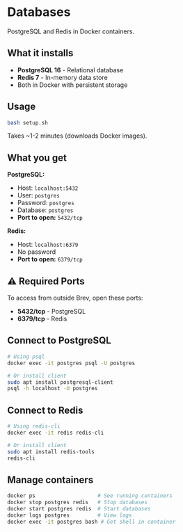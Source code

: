 # Databases

PostgreSQL and Redis in Docker containers.

## What it installs

- **PostgreSQL 16** - Relational database
- **Redis 7** - In-memory data store
- Both in Docker with persistent storage

## Usage

```bash
bash setup.sh
```

Takes ~1-2 minutes (downloads Docker images).

## What you get

**PostgreSQL:**
- Host: `localhost:5432`
- User: `postgres`
- Password: `postgres`
- Database: `postgres`
- **Port to open:** `5432/tcp`

**Redis:**
- Host: `localhost:6379`
- No password
- **Port to open:** `6379/tcp`

## ⚠️ Required Ports

To access from outside Brev, open these ports:
- **5432/tcp** - PostgreSQL
- **6379/tcp** - Redis

## Connect to PostgreSQL

```bash
# Using psql
docker exec -it postgres psql -U postgres

# Or install client
sudo apt install postgresql-client
psql -h localhost -U postgres
```

## Connect to Redis

```bash
# Using redis-cli
docker exec -it redis redis-cli

# Or install client
sudo apt install redis-tools
redis-cli
```

## Manage containers

```bash
docker ps                    # See running containers
docker stop postgres redis   # Stop databases
docker start postgres redis  # Start databases
docker logs postgres         # View logs
docker exec -it postgres bash # Get shell in container
```

